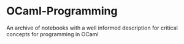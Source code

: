 # OCaml-Programming
An archive of notebooks with a well informed description for critical concepts for programming in OCaml
